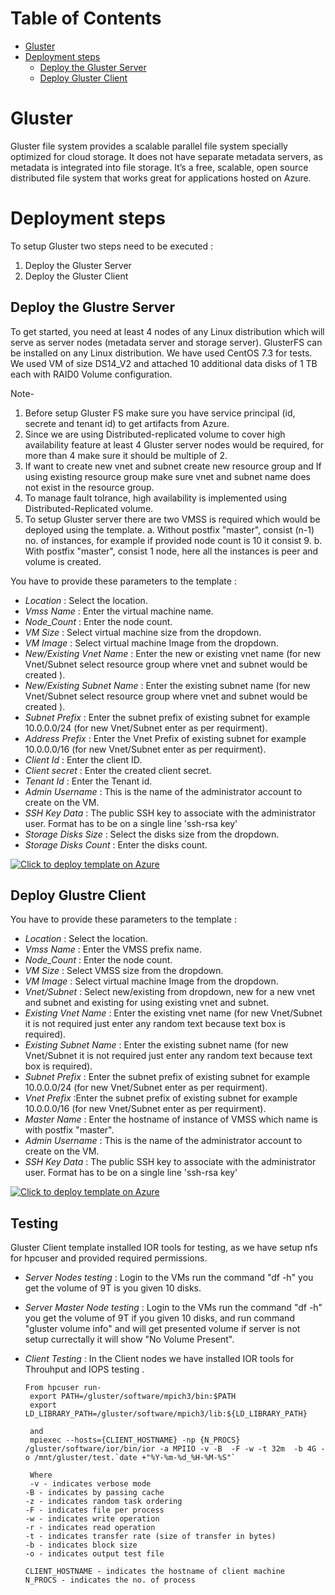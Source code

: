 

Table of Contents
=================
* [Gluster](#Gluster)
* [Deployment steps](#deployment-steps)
  * [Deploy the Gluster Server](#deploy-the-gluster-server)
  * [Deploy Gluster Client](#deploy-gluster-client)
  
# Gluster

Gluster file system provides a scalable parallel file system specially optimized for cloud storage. It does not have separate metadata servers, as metadata is integrated into file storage. It’s a free, scalable, open source distributed file system that works great for applications hosted on Azure.

# Deployment steps
To setup Gluster two steps need to be executed :
1. Deploy the Gluster Server
2. Deploy the Gluster Client

 ## Deploy the Glustre Server

 To get started, you need at least 4 nodes of any Linux distribution which will serve as server nodes (metadata server and storage server).
GlusterFS can be installed on any Linux distribution. We have used CentOS 7.3 for tests. We used VM of size DS14_V2 and attached 10 additional data disks of 1 TB each with RAID0 Volume configuration. 

Note- 
1. Before setup Gluster FS make sure you have service principal (id, secrete and tenant id) to get artifacts from Azure.
2. Since we are using Distributed-replicated volume to cover high availability feature at least 4 Gluster server nodes would be required, for more than 4 make sure it should be multiple of 2.
3. If want to create new vnet and subnet create new resource group and If using existing resource group make sure vnet and subnet name does not exist in the resource group.
4. To manage fault tolrance, high availability is implemented using Distributed-Replicated volume.
5. To setup Gluster server there are two VMSS is required which would be deployed using the template.
   a. Without postfix "master", consist (n-1) no. of instances, for example if provided node count is 10 it consist 9.
   b. With postfix "master", consist 1 node, here all the instances is peer and volume is created.

You have to provide these parameters to the template :
* _Location_ : Select the location. 
* _Vmss Name_ : Enter the virtual machine name.
* _Node_Count_ : Enter the node count.
* _VM Size_ : Select virtual machine size from the dropdown.
* _VM Image_ : Select virtual machine Image from the dropdown.
* _New/Existing Vnet Name_ : Enter the new or existing vnet name (for new Vnet/Subnet select resource group where vnet and subnet would be created ).
* _New/Existing Subnet Name_ : Enter the existing subnet name (for new Vnet/Subnet select resource group where vnet and subnet would be created ).
* _Subnet Prefix_ : Enter the subnet prefix of existing subnet for example 10.0.0.0/24 (for new Vnet/Subnet enter as per requirment).
* _Address Prefix_ : Enter the Vnet Prefix of existing subnet for example 10.0.0.0/16 (for new Vnet/Subnet enter as per requirment).
* _Client Id_ : Enter the client ID.
* _Client secret_ : Enter the created client secret.
* _Tenant Id_ : Enter the Tenant id.
* _Admin Username_ : This is the name of the administrator account to create on the VM.
* _SSH Key Data_ : The public SSH key to associate with the administrator user. Format has to be on a single line 'ssh-rsa key'
* _Storage Disks Size_ : Select the disks size from the dropdown.
* _Storage Disks Count_ : Enter the disks count.



[![Click to deploy template on Azure](http://azuredeploy.net/deploybutton.png "Click to deploy template on Azure")](https://portal.azure.com/#create/Microsoft.Template/uri/https%3A%2F%2Fraw.githubusercontent.com%2Faz-cat%2FHPC-Filesystems%2Fmaster%2FGlusterFS-ARM%2Fgluster-server.json) 

## Deploy Glustre Client

You have to provide these parameters to the template :
* _Location_ : Select the location. 
* _Vmss Name_ : Enter the VMSS prefix name.
* _Node_Count_ : Enter the node count.
* _VM Size_ : Select VMSS size from the dropdown.
* _VM Image_ : Select virtual machine Image from the dropdown.
* _Vnet/Subnet_ : Select new/existing from dropdown, new for a new vnet and subnet and existing for using existing vnet and subnet.
* _Existing Vnet Name_ : Enter the existing vnet name (for new Vnet/Subnet it is not required just enter any random text because text box is required).
* _Existing Subnet Name_ : Enter the existing subnet name (for new Vnet/Subnet it is not required just enter any random text because text box is required).
* _Subnet Prefix_ : Enter the subnet prefix of existing subnet for example 10.0.0.0/24 (for new Vnet/Subnet enter as per requirment).
* _Vnet Prefix_ :Enter the subnet prefix of existing subnet for example 10.0.0.0/16 (for new Vnet/Subnet enter as per requirment).
* _Master Name_ : Enter the hostname of instance of VMSS which name is with postfix "master". 
* _Admin Username_ : This is the name of the administrator account to create on the VM.
* _SSH Key Data_ : The public SSH key to associate with the administrator user. Format has to be on a single line 'ssh-rsa key'

[![Click to deploy template on Azure](http://azuredeploy.net/deploybutton.png "Click to deploy template on Azure")](https://portal.azure.com/#create/Microsoft.Template/uri/https%3A%2F%2Fraw.githubusercontent.com%2Faz-cat%2FHPC-Filesystems%2Fmaster%2FGlusterFS-ARM%2Fgluster-client.json)


## Testing 
 
 Gluster Client template installed IOR tools for testing, as we have setup nfs for hpcuser and provided required permissions.
  * _Server Nodes testing_ : Login to the VMs run the command "df -h" you get the volume of 9T is you given 10 disks.
  * _Server Master Node testing_ : Login to the VMs run the command "df -h" you get the volume of 9T if you given 10 disks, and run command "gluster volume info" and will get presented volume if server is not setup currectally it will show "No Volume Present".

  * _Client Testing_ : In the Client nodes we have installed IOR tools for Throuhput and IOPS testing .

		From hpcuser run-
		 export PATH=/gluster/software/mpich3/bin:$PATH
		 export LD_LIBRARY_PATH=/gluster/software/mpich3/lib:${LD_LIBRARY_PATH}

		 and 
		 mpiexec --hosts={CLIENT_HOSTNAME} -np {N_PROCS}  /gluster/software/ior/bin/ior -a MPIIO -v -B  -F -w -t 32m  -b 4G -o /mnt/gluster/test.`date +"%Y-%m-%d_%H-%M-%S"`

		 Where
		 -v - indicates verbose mode
		-B - indicates by passing cache
		-z - indicates random task ordering 
		-F - indicates file per process
		-w - indicates write operation
		-r - indicates read operation
		-t - indicates transfer rate (size of transfer in bytes)
		-b - indicates block size
		-o - indicates output test file

		CLIENT_HOSTNAME - indicates the hostname of client machine
		N_PROCS - indicates the no. of process
